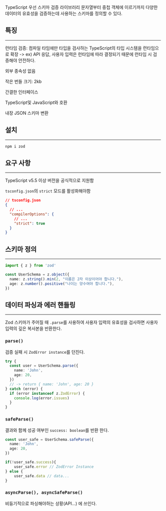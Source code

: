 TypeScript 우선 스키마 검증 라이브러리
문자열부터 중첩 객체에 이르기까지 다양한 데이터의 유효성을 검증하는데 사용하는 스키마를 정의할 수  있다.

## 특징
---
런타임 검증: 컴파일 타임에만 타입을 검사하는 TypeScript의 타입 시스템을 런타임으로 확장
-> ex) API 응답, 사용자 입력은 런타임에 따라 결정되기 때문에 런타임 시 검증해야 안전하다.

외부 종속성 없음

작은 번들 크기: 2kb

간결한 인터페이스

TypeScript및 JavaScript와 호환

내장 JSON 스키마 변환

## 설치
---

```bash
npm i zod
```

## 요구 사항
---
TypeScript v5.5 이상 버전을 공식적으로 지원함

`tsconfig.json`의 `strict` 모드를 활성화해야함

```json
// tsconfig.json
{
  // ...
  "compilerOptions": {
    // ...
    "strict": true
  }
}
```

## 스키마 정의
---
```ts
import { z } from 'zod'

const UserSchema = z.object({
  name: z.string().min(2, "이름은 2자 이상이어야 합니다."),
  age: z.number().positive("나이는 양수여야 합니다."),
})
```

## 데이터 파싱과 에러 핸들링
---
Zod 스키마가 주어질 때 `.parse`를 사용하여 사용자 입력의 유효성을 검사하면 사용자 입력의 깊은 복사본을 반환한다. 

### `parse()`
검증 실패 시 `ZodError instance`를 던진다.
```ts
try {
  const user = UserSchema.parse({
    name: 'John',
    age: 20,
  })
  // -> return { name: 'John', age: 20 }
} catch (error) {
  if (error instanceof z.ZodError) {
    console.log(error.issues)
  }
}
```


###  `safeParse()`
 결과와 함께 성공 여부인 `success: boolean`를 반환 한다.

```ts
const user_safe = UserSchema.safeParse({
  name: 'John',
  age: 20,
})

if(!user_safe.success){
	user_safe.error // ZodError Instance
} else {
	user_safe.data // data...
}
```

### `asyncParse(), asyncSafeParse()`
비듕기적으로 파싱해야하는 상황(API...) 에 쓰인다.

```ts
```

